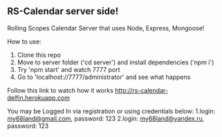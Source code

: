 ## RS-Calendar server side!

Rolling Scopes Calendar Server that uses Node, Express, Mongoose!

How to use:
 1. Clone this repo
 2. Move to server folder ('cd server') and install dependencies ('npm i')
 3. Try 'npm start' and watch 7777 port
 4. Go to 'localhost://7777/administrator' and see what happens

Follow this link to watch how it works http://rs-calendar-delfin.herokuapp.com

You may be Logged In via registration or using credentials below:
  1.login: my68land@gmail.com, password: 123
  2.login: my68land@yandex.ru, password: 123
